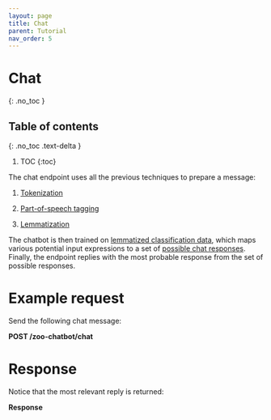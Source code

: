 ```yaml
---
layout: page
title: Chat
parent: Tutorial
nav_order: 5
---
```


# Chat
{: .no_toc }

## Table of contents
{: .no_toc .text-delta }

1. TOC
{:toc}

The chat endpoint uses all the previous techniques to prepare a message:

1.  [Tokenization](#tutorial/tokenize.adoc)

2.  [Part-of-speech tagging](#tutorial/tag-parts-of-speech.adoc)

3.  [Lemmatization](#tutorial/lemmatize.adoc)

The chatbot is then trained on [lemmatized classification
data](#tutorial/list-lemmatized-classification-data.adoc), which maps
various potential input expressions to a set of [possible chat
responses](#tutorial/list-possible-chat-responses.adoc). Finally, the
endpoint replies with the most probable response from the set of
possible responses.

# Example request

Send the following chat message:

**POST /zoo-chatbot/chat**

# Response

Notice that the most relevant reply is returned:

**Response**
